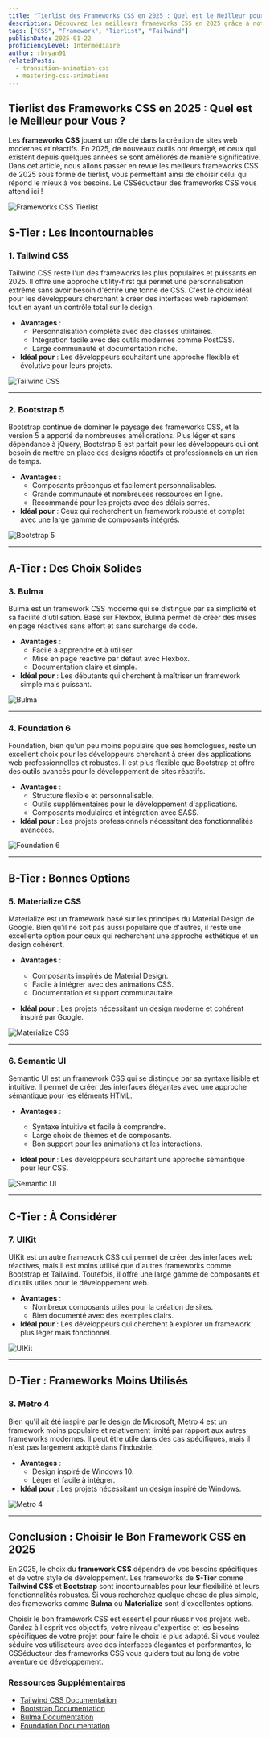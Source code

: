 ```yaml
---
title: "Tierlist des Frameworks CSS en 2025 : Quel est le Meilleur pour Vous ?"
description: Découvrez les meilleurs frameworks CSS en 2025 grâce à notre tierlist détaillée. Que vous soyez un développeur débutant ou expérimenté, apprenez à choisir le framework CSS adapté à vos besoins en fonction de ses fonctionnalités et de sa popularité. Le CSSéducteur des frameworks CSS vous attend ici !
tags: ["CSS", "Framework", "Tierlist", "Tailwind"]
publishDate: 2025-01-22
proficiencyLevel: Intermédiaire
author: rbryan91
relatedPosts:
  - transition-animation-css
  - mastering-css-animations
---
```


## Tierlist des Frameworks CSS en 2025 : Quel est le Meilleur pour Vous ?

Les **frameworks CSS** jouent un rôle clé dans la création de sites web modernes et réactifs. En 2025, de nouveaux outils ont émergé, et ceux qui existent depuis quelques années se sont améliorés de manière significative. Dans cet article, nous allons passer en revue les meilleurs frameworks CSS de 2025 sous forme de tierlist, vous permettant ainsi de choisir celui qui répond le mieux à vos besoins. Le CSSéducteur des frameworks CSS vous attend ici !

![Frameworks CSS Tierlist](https://placehold.co/800x400.png?text=Tierlist+des+Frameworks+CSS+2025)

## S-Tier : Les Incontournables

### 1. **Tailwind CSS**

Tailwind CSS reste l'un des frameworks les plus populaires et puissants en 2025. Il offre une approche utility-first qui permet une personnalisation extrême sans avoir besoin d'écrire une tonne de CSS. C'est le choix idéal pour les développeurs cherchant à créer des interfaces web rapidement tout en ayant un contrôle total sur le design.

- **Avantages** :
  - Personnalisation complète avec des classes utilitaires.
  - Intégration facile avec des outils modernes comme PostCSS.
  - Large communauté et documentation riche.
- **Idéal pour** : Les développeurs souhaitant une approche flexible et évolutive pour leurs projets.

![Tailwind CSS](https://placehold.co/800x400.png?text=Tailwind+CSS)

---

### 2. **Bootstrap 5**

Bootstrap continue de dominer le paysage des frameworks CSS, et la version 5 a apporté de nombreuses améliorations. Plus léger et sans dépendance à jQuery, Bootstrap 5 est parfait pour les développeurs qui ont besoin de mettre en place des designs réactifs et professionnels en un rien de temps.

- **Avantages** :
  - Composants préconçus et facilement personnalisables.
  - Grande communauté et nombreuses ressources en ligne.
  - Recommandé pour les projets avec des délais serrés.
- **Idéal pour** : Ceux qui recherchent un framework robuste et complet avec une large gamme de composants intégrés.

![Bootstrap 5](https://placehold.co/800x400.png?text=Bootstrap+5)

---

## A-Tier : Des Choix Solides

### 3. **Bulma**

Bulma est un framework CSS moderne qui se distingue par sa simplicité et sa facilité d'utilisation. Basé sur Flexbox, Bulma permet de créer des mises en page réactives sans effort et sans surcharge de code.

- **Avantages** :
  - Facile à apprendre et à utiliser.
  - Mise en page réactive par défaut avec Flexbox.
  - Documentation claire et simple.
- **Idéal pour** : Les débutants qui cherchent à maîtriser un framework simple mais puissant.

![Bulma](https://placehold.co/800x400.png?text=Bulma)

---

### 4. **Foundation 6**

Foundation, bien qu'un peu moins populaire que ses homologues, reste un excellent choix pour les développeurs cherchant à créer des applications web professionnelles et robustes. Il est plus flexible que Bootstrap et offre des outils avancés pour le développement de sites réactifs.

- **Avantages** :
  - Structure flexible et personnalisable.
  - Outils supplémentaires pour le développement d'applications.
  - Composants modulaires et intégration avec SASS.
- **Idéal pour** : Les projets professionnels nécessitant des fonctionnalités avancées.

![Foundation 6](https://placehold.co/800x400.png?text=Foundation+6)

---

## B-Tier : Bonnes Options

### 5. **Materialize CSS**

Materialize est un framework basé sur les principes du Material Design de Google. Bien qu'il ne soit pas aussi populaire que d'autres, il reste une excellente option pour ceux qui recherchent une approche esthétique et un design cohérent.

- **Avantages** :

  - Composants inspirés de Material Design.
  - Facile à intégrer avec des animations CSS.
  - Documentation et support communautaire.

- **Idéal pour** : Les projets nécessitant un design moderne et cohérent inspiré par Google.

![Materialize CSS](https://placehold.co/800x400.png?text=Materialize+CSS)

---

### 6. **Semantic UI**

Semantic UI est un framework CSS qui se distingue par sa syntaxe lisible et intuitive. Il permet de créer des interfaces élégantes avec une approche sémantique pour les éléments HTML.

- **Avantages** :

  - Syntaxe intuitive et facile à comprendre.
  - Large choix de thèmes et de composants.
  - Bon support pour les animations et les interactions.

- **Idéal pour** : Les développeurs souhaitant une approche sémantique pour leur CSS.

![Semantic UI](https://placehold.co/800x400.png?text=Semantic+UI)

---

## C-Tier : À Considérer

### 7. **UIKit**

UIKit est un autre framework CSS qui permet de créer des interfaces web réactives, mais il est moins utilisé que d'autres frameworks comme Bootstrap et Tailwind. Toutefois, il offre une large gamme de composants et d'outils utiles pour le développement web.

- **Avantages** :
  - Nombreux composants utiles pour la création de sites.
  - Bien documenté avec des exemples clairs.
- **Idéal pour** : Les développeurs qui cherchent à explorer un framework plus léger mais fonctionnel.

![UIKit](https://placehold.co/800x400.png?text=UIKit)

---

## D-Tier : Frameworks Moins Utilisés

### 8. **Metro 4**

Bien qu'il ait été inspiré par le design de Microsoft, Metro 4 est un framework moins populaire et relativement limité par rapport aux autres frameworks modernes. Il peut être utile dans des cas spécifiques, mais il n'est pas largement adopté dans l'industrie.

- **Avantages** :
  - Design inspiré de Windows 10.
  - Léger et facile à intégrer.
- **Idéal pour** : Les projets nécessitant un design inspiré de Windows.

![Metro 4](https://placehold.co/800x400.png?text=Metro+4)

---

## Conclusion : Choisir le Bon Framework CSS en 2025

En 2025, le choix du **framework CSS** dépendra de vos besoins spécifiques et de votre style de développement. Les frameworks de **S-Tier** comme **Tailwind CSS** et **Bootstrap** sont incontournables pour leur flexibilité et leurs fonctionnalités robustes. Si vous recherchez quelque chose de plus simple, des frameworks comme **Bulma** ou **Materialize** sont d'excellentes options.

Choisir le bon framework CSS est essentiel pour réussir vos projets web. Gardez à l'esprit vos objectifs, votre niveau d'expertise et les besoins spécifiques de votre projet pour faire le choix le plus adapté. Si vous voulez séduire vos utilisateurs avec des interfaces élégantes et performantes, le CSSéducteur des frameworks CSS vous guidera tout au long de votre aventure de développement.

### Ressources Supplémentaires

- [Tailwind CSS Documentation](https://tailwindcss.com/docs)
- [Bootstrap Documentation](https://getbootstrap.com/docs/)
- [Bulma Documentation](https://bulma.io/documentation/)
- [Foundation Documentation](https://get.foundation/sites/docs/)
